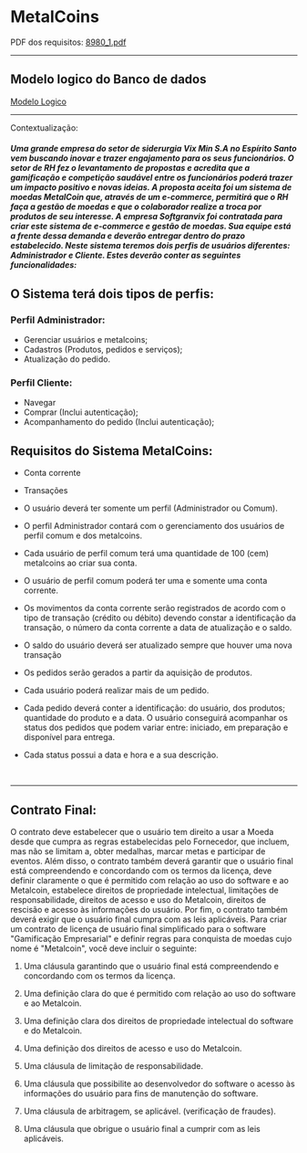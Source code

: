 # MetalCoins

PDF dos requisitos: [8980_1.pdf](https://github.com/gladsonsimoes/MetalCoins/files/10849737/8980_1.pdf)


---

## Modelo logico do Banco de dados
<a href="modeloLogicoBD.png">Modelo Logico</a>

---

Contextualização:
<h5> Uma grande empresa do setor de siderurgia Vix Min S.A no Espírito Santo vem buscando inovar e trazer engajamento para os seus funcionários. O setor de 
RH fez o levantamento de propostas e acredita que a gamificação e competição saudável entre os funcionários poderá trazer um impacto positivo e novas 
ideias. A proposta aceita foi um sistema de moedas MetalCoin que, através de um e-commerce, permitirá que o RH faça a gestão de moedas e que o 
colaborador realize a troca por produtos de seu interesse.
A empresa Softgranvix foi contratada para criar este sistema de e-commerce e gestão de moedas. Sua equipe está a frente dessa demanda e deverão 
entregar dentro do prazo estabelecido. Neste sistema teremos dois perfis de usuários diferentes: Administrador e Cliente. Estes deverão conter as seguintes 
funcionalidades: </h5>

## O Sistema terá dois tipos de perfis:

### Perfil Administrador:
- Gerenciar usuários e metalcoins;
- Cadastros (Produtos, pedidos e serviços);
- Atualização do pedido.

### Perfil Cliente:
- Navegar
- Comprar (Inclui autenticação);
- Acompanhamento do pedido (Inclui autenticação);

## Requisitos do Sistema MetalCoins:

- Conta corrente

- Transações

- O usuário deverá ter somente um perfil (Administrador ou Comum).

- O perfil Administrador contará com o gerenciamento dos usuários de perfil comum e dos metalcoins. 

- Cada usuário de perfil comum terá uma quantidade de 100 (cem) metalcoins ao criar sua conta.

- O usuário de perfil comum poderá ter uma e somente uma conta corrente. 

- Os movimentos da conta corrente serão registrados de acordo com o  tipo de transação (crédito ou débito) devendo constar a identificação da transação, o número da conta corrente a data de atualização e o saldo. 

- O saldo do usuário deverá ser atualizado sempre que houver uma nova transação

- Os pedidos serão gerados a partir da aquisição de produtos. 

- Cada usuário poderá realizar mais de um pedido. 

- Cada pedido deverá conter a identificação: do usuário, dos produtos; quantidade do produto e a data. O usuário conseguirá acompanhar os status dos pedidos que 
podem variar entre: iniciado, em preparação e disponível para entrega. 

- Cada status possui a data e hora e a sua descrição. 

<br>

---

## Contrato Final:

O contrato deve estabelecer que o usuário tem direito a usar a Moeda desde que cumpra as regras estabelecidas pelo Fornecedor, que incluem, mas não se limitam a, obter medalhas, marcar metas e participar de eventos.
Além disso, o contrato também deverá garantir que o usuário final está compreendendo e concordando com os termos da licença, deve definir claramente o que é permitido com relação ao uso do software e ao Metalcoin, estabelece direitos de propriedade intelectual, limitações de responsabilidade, direitos de acesso e uso do Metalcoin, direitos de rescisão e acesso às informações do usuário.
Por fim, o contrato também deverá exigir que o usuário final cumpra com as leis aplicáveis.
Para criar um contrato de licença de usuário final simplificado para o software "Gamificação Empresarial" e definir regras para conquista de moedas cujo nome é "Metalcoin", você deve incluir o seguinte:

1. Uma cláusula garantindo que o usuário final está compreendendo e concordando com os termos da licença.

2. Uma definição clara do que é permitido com relação ao uso do software e ao Metalcoin.

3. Uma definição clara dos direitos de propriedade intelectual do software e do Metalcoin.

4. Uma definição dos direitos de acesso e uso do Metalcoin.

5. Uma cláusula de limitação de responsabilidade.

6. Uma cláusula que possibilite ao desenvolvedor do software o acesso às informações do usuário para fins de manutenção do software.

7. Uma cláusula de arbitragem, se aplicável. (verificação de fraudes).

8. Uma cláusula que obrigue o usuário final a cumprir com as leis aplicáveis.
